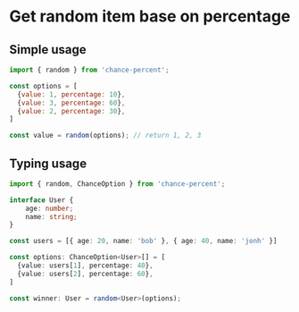 # Get random item base on percentage


## Simple usage
```javascript
import { random } from 'chance-percent';

const options = [
  {value: 1, percentage: 10},
  {value: 3, percentage: 60},
  {value: 2, percentage: 30},
]

const value = random(options); // return 1, 2, 3

```

## Typing usage

```typescript
import { random, ChanceOption } from 'chance-percent';

interface User {
    age: number;
    name: string;
}

const users = [{ age: 20, name: 'bob' }, { age: 40, name: 'jonh' }]

const options: ChanceOption<User>[] = [
  {value: users[1], percentage: 40},
  {value: users[2], percentage: 60},
]

const winner: User = random<User>(options);
```
